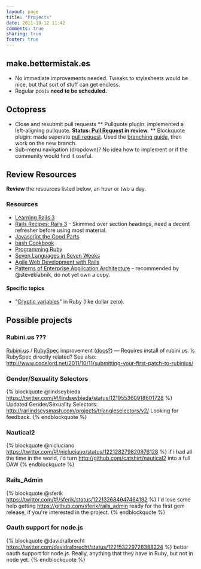 ```yaml
---
layout: page
title: "Projects"
date: 2011-10-12 11:42
comments: true
sharing: true
footer: true
---
```


## make.bettermistak.es ##
* No immediate improvements needed. Tweaks to stylesheets would be nice, but that sort of stuff can get endless.
* Regular posts **need to be scheduled.**

## Octopress ##
* Close and resubmit pull requests
** Pullquote plugin: implemented a left-aligning pullquote. **Status: [Pull Request][1] in review.**
** Blockquote plugin: made seperate [pull request][10]. Used the [branching guide][5], then work on the new branch.
* Sub-menu navigation (dropdown)? No idea how to implement or if the community would find it useful.

## Review Resources ##
**Review** the resources listed below, an hour or two a day.

### Resources ###
* [Learning Rails 3][9]
* [Rails Recipes: Rails 3][8] - Skimmed over section headings, need a decent refresher before using most material.
* [Javascript the Good Parts][7]
* [bash Cookbook][6]
* [Programming Ruby][12]
* [Seven Languages in Seven Weeks][13]
* [Agile Web Development with Rails][14]
* [Patterns of Enterprise Application Architecture][15] - recommended by @steveklabnik, do not yet own a copy.

#### Specific topics ####

* "[Cryptic variables][11]" in Ruby (like dollar zero).

## Possible projects ##
### Rubini.us ??? ###
[Rubini.us][4] / [RubySpec][2] improvement ([docs?][3]) — Requires install of rubini.us. Is RubySpec directly related? See also: http://www.codelord.net/2011/10/11/submitting-your-first-patch-to-rubinius/

### Gender/Sexuality Selectors ###
{% blockquote @lindseybieda https://twitter.com/#!/lindseybieda/status/121955360918601728 %}
Updated Gender/Sexuality Selectors:
http://rarlindseysmash.com/projects/triangleselectors/v2/ Looking for feedback. 
{% endblockquote %}

### Nautical2 ###
{% blockquote @nicluciano https://twitter.com/#!/nicluciano/status/122128279820976128 %}
if i had all the time in the world, i'd turn http://github.com/catshirt/nautical2 into a full DAW
{% endblockquote %}

### Rails_Admin ###
{% blockquote @sferik https://twitter.com/#!/sferik/status/122132684947464192 %}
I'd love some help getting https://github.com/sferik/rails_admin ready for the first gem release, if you're interested in the project.
{% endblockquote %}

### Oauth support for node.js ###
{% blockquote @davidralbrecht https://twitter.com/davidralbrecht/status/122153229726388224 %}
better oauth support for node.js. Really, anything that they have in Ruby, but not in node yet.
{% endblockquote %}


[1]:	https://github.com/imathis/octopress/pull/215
[4]:	http://rubini.us/
[2]:	http://rubyspec.org/
[3]:	http://rubini.us/doc/en/
[5]:	http://book.git-scm.com/3_basic_branching_and_merging.html
[6]:	http://shop.oreilly.com/product/9780596526788.do
[7]:	http://shop.oreilly.com/product/9780596517748.do
[8]:	http://pragprog.com/book/rr2/rails-recipes
[9]:	http://shop.oreilly.com/product/0636920021322.do
[10]:	https://github.com/imathis/octopress/pull/220
[11]:	http://jimneath.org/2010/01/04/cryptic-ruby-global-variables-and-their-meanings.html
[12]:	http://pragprog.com/book/ruby3/programming-ruby-1-9
[13]:	http://pragprog.com/book/btlang/seven-languages-in-seven-weeks
[14]:	http://pragprog.com/book/rails4/agile-web-development-with-rails
[15]:	http://www.amazon.com/Patterns-Enterprise-Application-Architecture-Martin/dp/0321127420